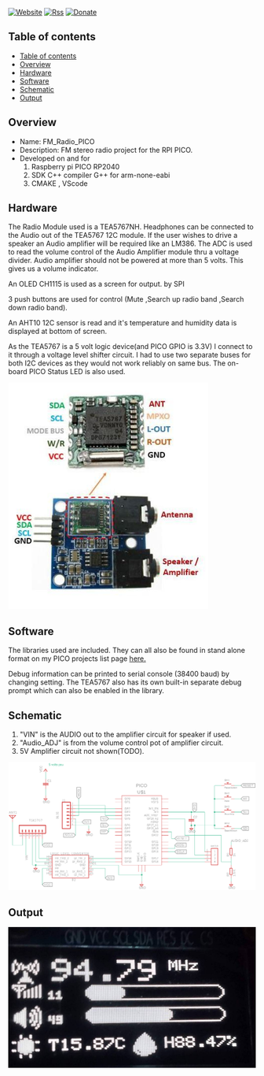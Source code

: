 [![Website](https://img.shields.io/badge/Website-Link-blue.svg)](https://gavinlyonsrepo.github.io/)  [![Rss](https://img.shields.io/badge/Subscribe-RSS-yellow.svg)](https://gavinlyonsrepo.github.io//feed.xml)  [![Donate](https://img.shields.io/badge/Donate-PayPal-green.svg)](https://www.paypal.com/paypalme/whitelight976)

Table of contents
---------------------------

  * [Table of contents](#table-of-contents)
  * [Overview](#overview)
  * [Hardware](#hardware)
  * [Software](#software)
  * [Schematic](#schematic)
  * [Output](#sutput)


Overview
-------------------
* Name: FM_Radio_PICO
* Description:  FM stereo radio project for the RPI PICO.
* Developed on and for
	1. Raspberry pi PICO RP2040
	2. SDK C++ compiler G++ for arm-none-eabi
	3. CMAKE , VScode

Hardware
-------------------

The Radio Module used is a TEA5767NH. 
Headphones can be connected to the Audio out of the TEA5767 12C module.
If the user wishes to drive  a speaker an Audio amplifier will be required like an LM386.
The ADC is used to read the volume  control of the Audio Amplifier module thru a voltage divider. Audio amplifier should not be powered at more than 5 volts. 
This gives us a volume indicator.

An OLED CH1115 is used as a screen for output. by SPI

3 push buttons are used for control (Mute ,Search up radio band ,Search down radio band).   

An AHT10 12C sensor is read and it's temperature and humidity data is displayed at bottom of screen.

As the TEA5767 is a 5 volt logic device(and PICO GPIO is 3.3V)  I connect to it through a voltage level shifter circuit. I had to use two separate buses for both I2C devices as they would not work reliably on same bus. The on-board PICO Status LED is also used.

 ![image ](https://github.com/gavinlyonsrepo/TEA5767_PICO/blob/main/extra/images/radio.jpg)

Software
-------------------
The libraries used are included. They can all also be found in stand alone format on my PICO projects list page [here. ](https://github.com/gavinlyonsrepo/RPI_PICO_projects_list)

Debug information can be printed to serial console (38400 baud) by changing setting.
The TEA5767 also has its own built-in separate debug prompt which can also be enabled
in the library. 


Schematic
-------------------

1. "VIN" is the AUDIO out to the amplifier circuit for speaker  if used. 
2. "Audio_ADJ" is from the volume control pot of amplifier circuit.
3. 5V Amplifier circuit not shown(TODO).

![ sch](https://github.com/gavinlyonsrepo/FM_RADIO_PICO/blob/main/extra/images/sch.png)


Output
------------------------
![ image ](https://github.com/gavinlyonsrepo/FM_RADIO_PICO/blob/main/extra/images/radiodata.jpg)
 

